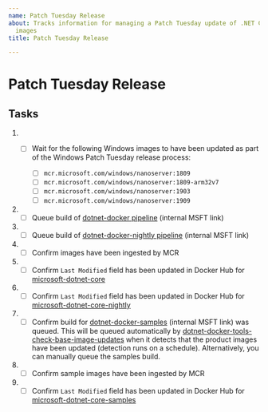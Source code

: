 ```yaml
---
name: Patch Tuesday Release
about: Tracks information for managing a Patch Tuesday update of .NET Core Windows
  images
title: Patch Tuesday Release

---
```


# Patch Tuesday Release

## Tasks
1. - [ ] Wait for the following Windows images to have been updated as part of the Windows Patch Tuesday release process:

      - [ ] `mcr.microsoft.com/windows/nanoserver:1809`
      - [ ] `mcr.microsoft.com/windows/nanoserver:1809-arm32v7`
      - [ ] `mcr.microsoft.com/windows/nanoserver:1903`
      - [ ] `mcr.microsoft.com/windows/nanoserver:1909`
1. - [ ] Queue build of [dotnet-docker pipeline](https://dev.azure.com/dnceng/internal/_build?definitionId=373) (internal MSFT link)
1. - [ ] Queue build of [dotnet-docker-nightly pipeline](https://dev.azure.com/dnceng/internal/_build?definitionId=359) (internal MSFT link)
1. - [ ] Confirm images have been ingested by MCR
1. - [ ] Confirm `Last Modified` field has been updated in Docker Hub for [microsoft-dotnet-core](https://hub.docker.com/_/microsoft-dotnet-core)
1. - [ ] Confirm `Last Modified` field has been updated in Docker Hub for [microsoft-dotnet-core-nightly](https://hub.docker.com/_/microsoft-dotnet-core-nightly)
1. - [ ] Confirm build for [dotnet-docker-samples](https://dev.azure.com/dnceng/internal/_build?definitionId=376) (internal MSFT link) was queued. This will be queued automatically by [dotnet-docker-tools-check-base-image-updates](https://dev.azure.com/dnceng/internal/_build?definitionId=536) when it detects that the product images have been updated (detection runs on a schedule). Alternatively, you can manually queue the samples build.
1. - [ ] Confirm sample images have been ingested by MCR
1. - [ ] Confirm `Last Modified` field has been updated in Docker Hub for [microsoft-dotnet-core-samples](https://hub.docker.com/_/microsoft-dotnet-core-samples/)

